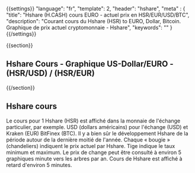 {{settings}}
  "language": "fr",
  "template": 2,
  "header": "hshare",
  "meta" : {
    "title": "Hshare (H.CASH) cours EURO - actuel prix en HSR/EUR/USD/BTC",
    "description": "Courant cours du Hshare (HSR) to EURO, Dollar, Bitcoin. Graphique de prix actuel cryptomonnaie - Hshare",
    "keywords": ""
  }
{{/settings}}


{{section}}

## **Hshare Cours** - Graphique US-Dollar/EURO - **(HSR/USD)** / **(HSR/EUR)**

<!-- TradingView Widget BEGIN -->
<script type="text/javascript">
baseUrl = "https://widgets.cryptocompare.com/";
var scripts = document.getElementsByTagName("script");
var embedder = scripts[ scripts.length - 1 ];
(function (){
var appName = encodeURIComponent(window.location.hostname);
if(appName==""){appName="local";}
var s = document.createElement("script");
s.type = "text/javascript";
s.async = true;
var theUrl = baseUrl+'serve/v3/coin/chart?fsym=HSR&tsyms=EUR,USD,BTC';
s.src = theUrl + ( theUrl.indexOf("?") >= 0 ? "&" : "?") + "app=" + appName;
embedder.parentNode.appendChild(s);
})();
</script>
<!-- TradingView Widget END -->


{{/section}}

## Hshare cours 

Le cours pour 1 Hshare (HSR) est affiché dans la monnaie de l'échange particulier, par exemple. USD (dollars américains) pour l'échange (USD) et Kraken (EUR) BitFinex (BTC). Il y a bien sûr le développement Hshare de la période autour de la dernière moitié de l'année. Chaque « bougie » (chandeliers) indiquent le prix actuel par Hshare. Tige indique le taux minimum et maximum. Le prix de change peut être consulté à environ 5 graphiques minute vers les arbres par an. Cours de Hshare est affiché à retard d'environ 5 minutes.

